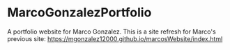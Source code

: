 # MarcoGonzalezPortfolio
 A portfolio website for Marco Gonzalez. This is a site refresh for Marco's previous site: https://mgonzalez12000.github.io/marcosWebsite/index.html
